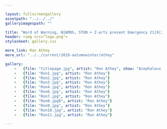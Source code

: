 ```yaml
---

layout: fullscreengallery
assetpath: "../../../"
galleryimagespath: ""

title: "Word of Warning, NIAMOS, STUN + Z-arts present Emergency 21|9|2019"
header: <img src="logo.png">
stylesheet: gallery.css

more_link: Ron Athey
more_url: "../../current/2019-autumnwinter/athey"

gallery:
    -   {file: "titlepage.jpg", artist: "Ron Athey", show: "Acephalous Monster"}
    -   {file: "Ron1.jpg", artist: "Ron Athey"}
    -   {file: "Ron2.jpg", artist: "Ron Athey"} 
    -   {file: "Ron3.jpg", artist: "Ron Athey"} 
    -   {file: "Ron4.jpg", artist: "Ron Athey"}
    -   {file: "Ron6.jpg", artist: "Ron Athey"} 
    -   {file: "Ron7.jpg", artist: "Ron Athey"}
    -   {file: "Ron8.jpgß", artist: "Ron Athey"}
    -   {file: "Ron9.jpg", artist: "Ron Athey"}
    -   {file: "Ron10.jpg", artist: "Ron Athey"}
    -   {file: "Ron11.jpg", artist: "Ron Athey"}

---
```

